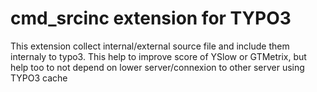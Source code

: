 cmd_srcinc extension for TYPO3
==============================

This extension collect internal/external source file and include them internaly to typo3. This help to improve score of YSlow or GTMetrix, but help too to not depend on lower server/connexion to other server using TYPO3 cache
